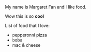 My name is Margaret Fan and I like food.

Wow this is so **cool**

List of food that I love:

- pepperonni pizza
- boba
- mac & cheese